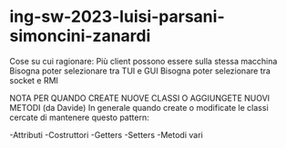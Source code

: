 # ing-sw-2023-luisi-parsani-simoncini-zanardi

Cose su cui ragionare:
Più client possono essere sulla stessa macchina
Bisogna poter selezionare tra TUI e GUI
Bisogna poter selezionare tra socket e RMI

NOTA PER QUANDO CREATE NUOVE CLASSI O AGGIUNGETE NUOVI METODI (da Davide)
In generale quando create o modificate le classi cercate di mantenere questo pattern:

-Attributi
-Costruttori
-Getters
-Setters
-Metodi vari
